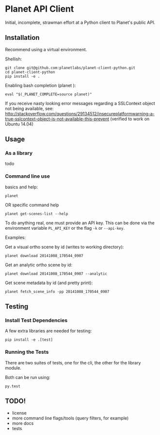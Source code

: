 Planet API Client
=================

Initial, incomplete, strawman effort at a Python client to Planet's public API.

Installation
------------

Recommend using a virtual environment.

Shellish:

    git clone git@github.com:planetlabs/planet-client-python.git
    cd planet-client-python
    pip install -e .

Enabling bash completion (planet <tab> <tab>):

    eval "$(_PLANET_COMPLETE=source planet)"

If you receive nasty looking error messages regarding a SSLContext object not being available, see:
http://stackoverflow.com/questions/29134512/insecureplatformwarning-a-true-sslcontext-object-is-not-available-this-prevent
(verified to work on Ubuntu 14.04)


Usage
-----

### As a library ###

todo

### Command line use ###

basics and help:

    planet

OR specific command help

    planet get-scenes-list --help

To do anything real, one must provide an API key. This can be done via the environment variable `PL_API_KEY` or the flag `-k` or `--api-key`.

Examples:

Get a visual ortho scene by id (writes to working directory):

    planet download 20141008_170544_0907
    
Get an analytic ortho scene by id:

    planet download 20141008_170544_0907 --analytic
    
Get scene metadata by id (and pretty print):

    planet fetch_scene_info -pp 20141008_170544_0907

Testing
-------

### Install Test Dependencies ###

A few extra libraries are needed for testing:

    pip install -e .[test]

### Running the Tests ###

There are two suites of tests, one for the cli, the other for the library module.

Both can be run using:

    py.test

TODO!
-----

* license
* more command line flags/tools (query filters, for example)
* more docs
* tests
